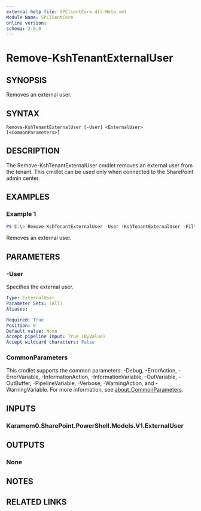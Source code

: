 ```yaml
---
external help file: SPClientCore.dll-Help.xml
Module Name: SPClientCore
online version:
schema: 2.0.0
---
```


# Remove-KshTenantExternalUser

## SYNOPSIS
Removes an external user.

## SYNTAX

```
Remove-KshTenantExternalUser [-User] <ExternalUser> [<CommonParameters>]
```

## DESCRIPTION
The Remove-KshTenantExternalUser cmdlet removes an external user from the tenant. This cmdlet can be used only when connected to the SharePoint admin center.

## EXAMPLES

### Example 1
```powershell
PS C:\> Remove-KshTenantExternalUser -User (KshTenantExternalUser -Filter 'someone@contoso.com')
```

Removes an external user.

## PARAMETERS

### -User
Specifies the external user.

```yaml
Type: ExternalUser
Parameter Sets: (All)
Aliases:

Required: True
Position: 0
Default value: None
Accept pipeline input: True (ByValue)
Accept wildcard characters: False
```

### CommonParameters
This cmdlet supports the common parameters: -Debug, -ErrorAction, -ErrorVariable, -InformationAction, -InformationVariable, -OutVariable, -OutBuffer, -PipelineVariable, -Verbose, -WarningAction, and -WarningVariable. For more information, see [about_CommonParameters](http://go.microsoft.com/fwlink/?LinkID=113216).

## INPUTS

### Karamem0.SharePoint.PowerShell.Models.V1.ExternalUser

## OUTPUTS

### None

## NOTES

## RELATED LINKS
